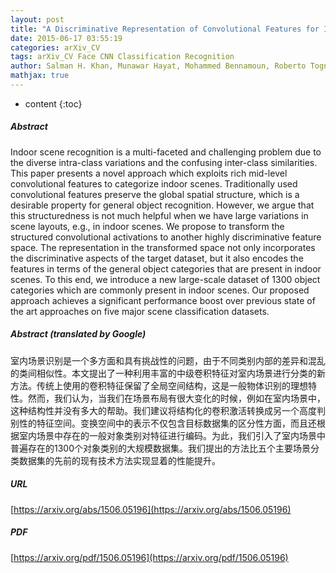 ```yaml
---
layout: post
title: "A Discriminative Representation of Convolutional Features for Indoor Scene Recognition"
date: 2015-06-17 03:55:19
categories: arXiv_CV
tags: arXiv_CV Face CNN Classification Recognition
author: Salman H. Khan, Munawar Hayat, Mohammed Bennamoun, Roberto Togneri, Ferdous Sohel
mathjax: true
---
```


* content
{:toc}

##### Abstract
Indoor scene recognition is a multi-faceted and challenging problem due to the diverse intra-class variations and the confusing inter-class similarities. This paper presents a novel approach which exploits rich mid-level convolutional features to categorize indoor scenes. Traditionally used convolutional features preserve the global spatial structure, which is a desirable property for general object recognition. However, we argue that this structuredness is not much helpful when we have large variations in scene layouts, e.g., in indoor scenes. We propose to transform the structured convolutional activations to another highly discriminative feature space. The representation in the transformed space not only incorporates the discriminative aspects of the target dataset, but it also encodes the features in terms of the general object categories that are present in indoor scenes. To this end, we introduce a new large-scale dataset of 1300 object categories which are commonly present in indoor scenes. Our proposed approach achieves a significant performance boost over previous state of the art approaches on five major scene classification datasets.

##### Abstract (translated by Google)
室内场景识别是一个多方面和具有挑战性的问题，由于不同类别内部的差异和混乱的类间相似性。本文提出了一种利用丰富的中级卷积特征对室内场景进行分类的新方法。传统上使用的卷积特征保留了全局空间结构，这是一般物体识别的理想特性。然而，我们认为，当我们在场景布局有很大变化的时候，例如在室内场景中，这种结构性并没有多大的帮助。我们建议将结构化的卷积激活转换成另一个高度判别性的特征空间。变换空间中的表示不仅包含目标数据集的区分性方面，而且还根据室内场景中存在的一般对象类别对特征进行编码。为此，我们引入了室内场景中普遍存在的1300个对象类别的大规模数据集。我们提出的方法比五个主要场景分类数据集的先前的现有技术方法实现显着的性能提升。

##### URL
[https://arxiv.org/abs/1506.05196](https://arxiv.org/abs/1506.05196)

##### PDF
[https://arxiv.org/pdf/1506.05196](https://arxiv.org/pdf/1506.05196)

